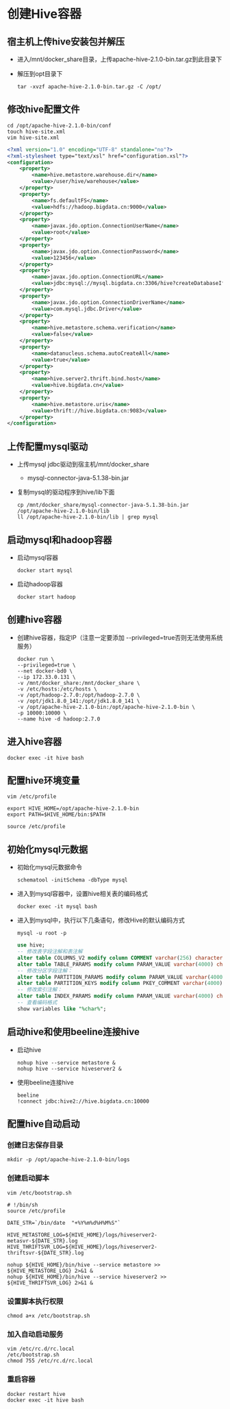 # 创建Hive容器

## 宿主机上传hive安装包并解压

- 进入/mnt/docker_share目录，上传apache-hive-2.1.0-bin.tar.gz到此目录下

- 解压到opt目录下

  `tar -xvzf apache-hive-2.1.0-bin.tar.gz -C /opt/`

## 修改hive配置文件

```shell
cd /opt/apache-hive-2.1.0-bin/conf
touch hive-site.xml
vim hive-site.xml
```

```xml
<?xml version="1.0" encoding="UTF-8" standalone="no"?>
<?xml-stylesheet type="text/xsl" href="configuration.xsl"?>
<configuration>
    <property>
        <name>hive.metastore.warehouse.dir</name>
        <value>/user/hive/warehouse</value>
    </property>
    <property>
        <name>fs.defaultFS</name>
        <value>hdfs://hadoop.bigdata.cn:9000</value>
    </property>
    <property>
        <name>javax.jdo.option.ConnectionUserName</name>
        <value>root</value>
    </property>
    <property>
        <name>javax.jdo.option.ConnectionPassword</name>
        <value>123456</value>
    </property>
    <property>
        <name>javax.jdo.option.ConnectionURL</name>
        <value>jdbc:mysql://mysql.bigdata.cn:3306/hive?createDatabaseIfNotExist=true&amp;useSSL=false&amp;characterEncoding=UTF-8</value>
    </property>
    <property>
        <name>javax.jdo.option.ConnectionDriverName</name>
        <value>com.mysql.jdbc.Driver</value>
    </property>
    <property>
        <name>hive.metastore.schema.verification</name>
        <value>false</value>
    </property>
    <property>
        <name>datanucleus.schema.autoCreateAll</name>
        <value>true</value>
    </property>
    <property>
        <name>hive.server2.thrift.bind.host</name>
        <value>hive.bigdata.cn</value>
    </property>
    <property>
        <name>hive.metastore.uris</name>
        <value>thrift://hive.bigdata.cn:9083</value>
    </property>
</configuration>
```

## 上传配置mysql驱动

- 上传mysql jdbc驱动到宿主机/mnt/docker_share

  - mysql-connector-java-5.1.38-bin.jar

- 复制mysql的驱动程序到hive/lib下面

  ```shell
  cp /mnt/docker_share/mysql-connector-java-5.1.38-bin.jar /opt/apache-hive-2.1.0-bin/lib
  ll /opt/apache-hive-2.1.0-bin/lib | grep mysql
  ```

## 启动mysql和hadoop容器

- 启动mysql容器

  `docker start mysql`

- 启动hadoop容器

  `docker start hadoop`

## 创建hive容器

- 创建hive容器，指定IP（注意一定要添加 --privileged=true否则无法使用系统服务）

  ```shell
  docker run \
  --privileged=true \
  --net docker-bd0 \
  --ip 172.33.0.131 \
  -v /mnt/docker_share:/mnt/docker_share \
  -v /etc/hosts:/etc/hosts \
  -v /opt/hadoop-2.7.0:/opt/hadoop-2.7.0 \
  -v /opt/jdk1.8.0_141:/opt/jdk1.8.0_141 \
  -v /opt/apache-hive-2.1.0-bin:/opt/apache-hive-2.1.0-bin \
  -p 10000:10000 \
  --name hive -d hadoop:2.7.0
  ```

## 进入hive容器

`docker exec -it hive bash`

## 配置hive环境变量

```shell
vim /etc/profile

export HIVE_HOME=/opt/apache-hive-2.1.0-bin
export PATH=$HIVE_HOME/bin:$PATH

source /etc/profile
```

## 初始化mysql元数据

- 初始化mysql元数据命令

  `schematool -initSchema -dbType mysql`

- 进入到mysql容器中，设置hive相关表的编码格式

  `docker exec -it mysql bash`

- 进入到mysql中，执行以下几条语句，修改Hive的默认编码方式

  `mysql -u root -p`

  ```sql
  use hive;
  -- 修改表字段注解和表注解
  alter table COLUMNS_V2 modify column COMMENT varchar(256) character set utf8;
  alter table TABLE_PARAMS modify column PARAM_VALUE varchar(4000) character set utf8;
  -- 修改分区字段注解：
  alter table PARTITION_PARAMS modify column PARAM_VALUE varchar(4000) character set utf8;
  alter table PARTITION_KEYS modify column PKEY_COMMENT varchar(4000) character set utf8;
  -- 修改索引注解：
  alter table INDEX_PARAMS modify column PARAM_VALUE varchar(4000) character set utf8;
  -- 查看编码格式
  show variables like "%char%";
  ```

## 启动hive和使用beeline连接hive

- 启动hive

  ```shell
  nohup hive --service metastore &
  nohup hive --service hiveserver2 &
  ```

- 使用beeline连接hive

  ```shell
  beeline
  !connect jdbc:hive2://hive.bigdata.cn:10000
  ```

## 配置hive自动启动

### 创建日志保存目录

`mkdir -p /opt/apache-hive-2.1.0-bin/logs`

### 创建启动脚本

```shell
vim /etc/bootstrap.sh

# !/bin/sh
source /etc/profile

DATE_STR=`/bin/date  "+%Y%m%d%H%M%S"`

HIVE_METASTORE_LOG=${HIVE_HOME}/logs/hiveserver2-metasvr-${DATE_STR}.log
HIVE_THRIFTSVR_LOG=${HIVE_HOME}/logs/hiveserver2-thriftsvr-${DATE_STR}.log

nohup ${HIVE_HOME}/bin/hive --service metastore >> ${HIVE_METASTORE_LOG} 2>&1 &
nohup ${HIVE_HOME}/bin/hive --service hiveserver2 >> ${HIVE_THRIFTSVR_LOG} 2>&1 &
```

### 设置脚本执行权限

`chmod a+x /etc/bootstrap.sh`

### 加入自动启动服务

```shell
vim /etc/rc.d/rc.local
/etc/bootstrap.sh
chmod 755 /etc/rc.d/rc.local 
```

### 重启容器

```shell
docker restart hive
docker exec -it hive bash
```

